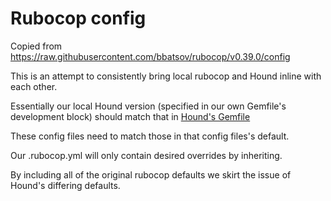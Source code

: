 # Rubocop config

Copied from https://raw.githubusercontent.com/bbatsov/rubocop/v0.39.0/config

This is an attempt to consistently bring local rubocop and Hound inline with
each other.

Essentially our local Hound version (specified in our own Gemfile's development
block) should match that in [Hound's Gemfile](https://github.com/houndci/hound/blob/master/Gemfile.lock)

These config files need to match those in that config files's default.

Our .rubocop.yml will only contain desired overrides by inheriting.

By including all of the original rubocop defaults we skirt the issue of Hound's
differing defaults.

